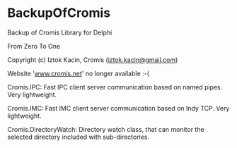 # BackupOfCromis
Backup of Cromis Library for Delphi

From Zero To One

Copyright (c) Iztok Kacin, Cromis (iztok.kacin@gmail.com)

Website 'www.cromis.net' no longer available :-( 

Cromis.IPC: Fast IPC client server communication based on named pipes. Very lightweight.

Cromis.IMC: Fast IMC client server communication based on Indy TCP. Very lightweight.

Cromis.DirectoryWatch: Directory watch class, that can monitor the selected directory included with sub-directories.

